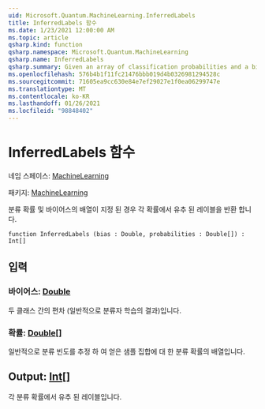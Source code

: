 ```yaml
---
uid: Microsoft.Quantum.MachineLearning.InferredLabels
title: InferredLabels 함수
ms.date: 1/23/2021 12:00:00 AM
ms.topic: article
qsharp.kind: function
qsharp.namespace: Microsoft.Quantum.MachineLearning
qsharp.name: InferredLabels
qsharp.summary: Given an array of classification probabilities and a bias, returns the label inferred from each probability.
ms.openlocfilehash: 576b4b1f11fc21476bbb019d4b0326981294528c
ms.sourcegitcommit: 71605ea9cc630e84e7ef29027e1f0ea06299747e
ms.translationtype: MT
ms.contentlocale: ko-KR
ms.lasthandoff: 01/26/2021
ms.locfileid: "98848402"
---
```

# <a name="inferredlabels-function"></a>InferredLabels 함수

네임 스페이스: [MachineLearning](xref:Microsoft.Quantum.MachineLearning)

패키지: [MachineLearning](https://nuget.org/packages/Microsoft.Quantum.MachineLearning)


분류 확률 및 바이어스의 배열이 지정 된 경우 각 확률에서 유추 된 레이블을 반환 합니다.

```qsharp
function InferredLabels (bias : Double, probabilities : Double[]) : Int[]
```


## <a name="input"></a>입력

### <a name="bias--double"></a>바이어스: [Double](xref:microsoft.quantum.lang-ref.double)

두 클래스 간의 편차 (일반적으로 분류자 학습의 결과)입니다.


### <a name="probabilities--double"></a>확률: [Double](xref:microsoft.quantum.lang-ref.double)[]

일반적으로 분류 빈도를 추정 하 여 얻은 샘플 집합에 대 한 분류 확률의 배열입니다.



## <a name="output--int"></a>Output: [Int](xref:microsoft.quantum.lang-ref.int)[]

각 분류 확률에서 유추 된 레이블입니다.